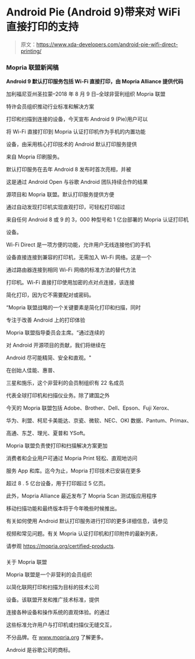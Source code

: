 # Android Pie (Android 9)带来对 WiFi 直接打印的支持

> 原文：<https://www.xda-developers.com/android-pie-wifi-direct-printing/>

### Mopria 联盟新闻稿

**Android 9 默认打印服务包括 Wi-Fi 直接打印，由 Mopria Alliance 提供代码**

加利福尼亚州圣拉蒙–2018 年 8 月 9 日–全球非营利组织 Mopria 联盟

特许会员组织推动行业标准和解决方案

打印和扫描到连接的设备，今天宣布 Android 9 (Pie)用户可以

将 Wi-Fi 直接打印到 Mopria 认证打印机作为手机的内置功能

设备，由采用核心打印技术的 Android 默认打印服务提供

来自 Mopria 印刷服务。

默认打印服务在去年 Android 8 发布时首次亮相，并被

这是通过 Android Open 与谷歌 Android 团队持续合作的结果

源项目和 Mopria 联盟。默认打印服务提供方便

通过自动发现打印机实现直观打印，可轻松打印超过

来自任何 Android 8 或 9 的 3，000 种型号和 1 亿台部署的 Mopria 认证打印机

设备。

Wi-Fi Direct 是一项方便的功能，允许用户无线连接他们的手机

设备直接连接到兼容的打印机，无需加入 Wi-Fi 网络。这是一个

通过路由器连接到相同 Wi-Fi 网络的标准方法的替代方法

打印机。Wi-Fi 直接打印使用加密的点对点连接，该连接

简化打印，因为它不需要配对或密码。

“Mopria 联盟战略的一个关键要素是简化打印和扫描，同时

专注于改善 Android 上的打印体验

Mopria 联盟指导委员会主席。“通过连续的

对 Android 开源项目的贡献，我们将继续在

Android 尽可能精简、安全和直观。"

在创始人佳能、惠普、

三星和施乐，这个非营利的会员制组织有 22 名成员

代表全球打印机和扫描仪业务。除了建国之外

今天的 Mopria 联盟包括 Adobe、Brother、Dell、Epson、Fuji Xerox、

华为、利盟、柯尼卡美能达、京瓷、微软、NEC、OKI 数据、Pantum、Primax、

高通、东芝、理光、夏普和 YSoft。

Mopria 联盟负责使打印和扫描解决方案更加

消费者和企业用户可通过 Mopria Print 轻松、直观地访问

服务 App 和库。迄今为止，Mopria 打印技术已安装在更多

超过 8 . 5 亿台设备，用于打印超过 5 亿页。

此外，Mopria Alliance 最近发布了 Mopria Scan 测试版应用程序

移动扫描功能和最终版本将于今年晚些时候推出。

有关如何使用 Android 默认打印服务进行打印的更多详细信息，请参见

视频和常见问题。有关 Mopria 认证打印机和打印附件的最新列表，

请参观 https://mopria.org/certified-products.

###

关于 Mopria 联盟

Mopria 联盟是一个非营利的会员组织

以简化联网打印和扫描为目标的技术公司

设备。该联盟开发和推广技术标准，提供

连接各种设备和操作系统的直观体验。的通过

这些标准允许用户与打印机或扫描仪无缝交互，

不分品牌。在 www.mopria.org 了解更多。

Android 是谷歌公司的商标。